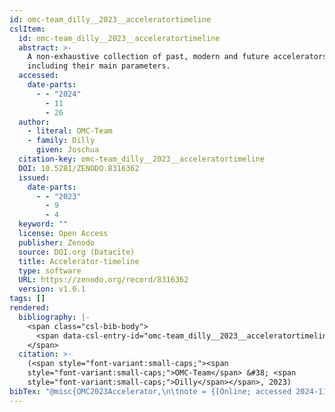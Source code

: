 ```yaml
---
id: omc-team_dilly__2023__acceleratortimeline
cslItem:
  id: omc-team_dilly__2023__acceleratortimeline
  abstract: >-
    A non-exhaustive collection of past, modern and future accelerators
    including their main parameters.
  accessed:
    date-parts:
      - - "2024"
        - 11
        - 26
  author:
    - literal: OMC-Team
    - family: Dilly
      given: Joschua
  citation-key: omc-team_dilly__2023__acceleratortimeline
  DOI: 10.5281/ZENODO.8316362
  issued:
    date-parts:
      - - "2023"
        - 9
        - 4
  keyword: ""
  license: Open Access
  publisher: Zenodo
  source: DOI.org (Datacite)
  title: Accelerator-timeline
  type: software
  URL: https://zenodo.org/record/8316362
  version: v1.0.1
tags: []
rendered:
  bibliography: |-
    <span class="csl-bib-body">
      <span data-csl-entry-id="omc-team_dilly__2023__acceleratortimeline" class="csl-entry"><span class='author-bib'>OMC-Team, &#38; Dilly, J.</span>. <span class='date-bib'>(2023)</span>. <span class='title'><i><b><span style="font-style:normal;">Accelerator-timeline</span></b></i></span> (v1.0.1) [Computer software]. Zenodo. <span class='URL'><a href='https://doi.org/10.5281/ZENODO.8316362'>LINK</a></span></span>
    </span>
  citation: >-
    (<span style="font-variant:small-caps;"><span
    style="font-variant:small-caps;">OMC-Team</span> &#38; <span
    style="font-variant:small-caps;">Dilly</span></span>, 2023)
bibTex: "@misc{OMC2023Accelerator,\n\tnote = {[Online; accessed 2024-11-26]},\n\tauthor = {{OMC-Team} and Dilly, Joschua},\n\tdoi = {10.5281/ZENODO.8316362},\n\tyear = {2023},\n\tmonth = {sep 4},\n\tpublisher = {Zenodo},\n\ttitle = {Accelerator-timeline},\n\turl = {https://zenodo.org/record/8316362},\n}\n\n"
---
```

